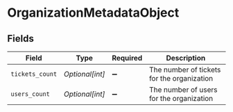 # OrganizationMetadataObject


## Fields

| Field                                      | Type                                       | Required                                   | Description                                |
| ------------------------------------------ | ------------------------------------------ | ------------------------------------------ | ------------------------------------------ |
| `tickets_count`                            | *Optional[int]*                            | :heavy_minus_sign:                         | The number of tickets for the organization |
| `users_count`                              | *Optional[int]*                            | :heavy_minus_sign:                         | The number of users for the organization   |